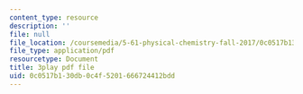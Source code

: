 ```yaml
---
content_type: resource
description: ''
file: null
file_location: /coursemedia/5-61-physical-chemistry-fall-2017/0c0517b130db0c4f5201666724412bdd_zR6vXHHQZZA.pdf
file_type: application/pdf
resourcetype: Document
title: 3play pdf file
uid: 0c0517b1-30db-0c4f-5201-666724412bdd
---
```

